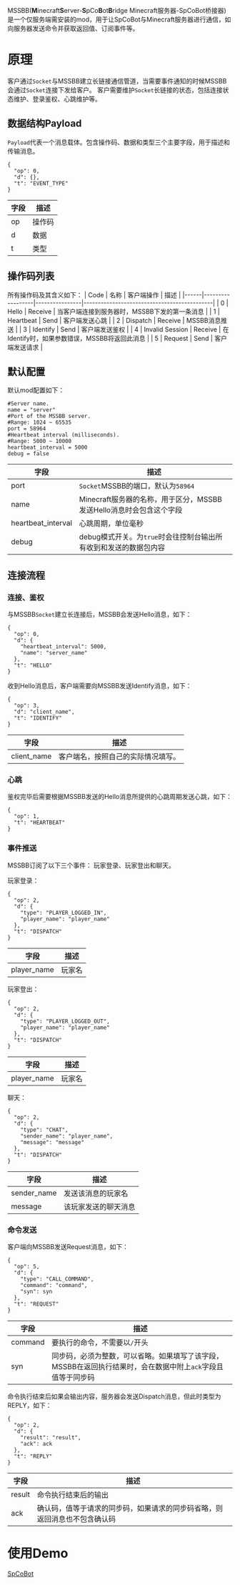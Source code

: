 MSSBB(**M**inecraft**S**erver-**S**pCo**B**ot**B**ridge Minecraft服务器-SpCoBot桥接器) 是一个仅服务端需安装的mod，用于让SpCoBot与Minecraft服务器进行通信，如向服务器发送命令并获取返回值、订阅事件等。

# 原理
客户通过`Socket`与MSSBB建立长链接通信管道，当需要事件通知的时候MSSBB会通过`Socket`连接下发给客户。
客户需要维护`Socket`长链接的状态，包括连接状态维护、登录鉴权、心跳维护等。

## 数据结构Payload
`Payload`代表一个消息载体。包含操作码、数据和类型三个主要字段，用于描述和传输消息。
```
{
  "op": 0,
  "d": {},
  "t": "EVENT_TYPE"
}
```
|字段 |描述  |
|----|------|
|op  |操作码 |
|d   |数据   |
|t   |类型   |

## 操作码列表
所有操作码及其含义如下：
| Code | 名称             | 客户端操作      | 描述                                        |
|------|------------------|----------------|---------------------------------------------|
| 0    | Hello            | Receive        | 当客户端连接到服务器时，MSSBB下发的第一条消息  |
| 1    | Heartbeat        | Send           | 客户端发送心跳                               |
| 2    | Dispatch         | Receive        | MSSBB消息推送                               |
| 3    | Identify         | Send           | 客户端发送鉴权                               |
| 4    | Invalid Session  | Receive        | 在Identify时，如果参数错误，MSSBB将返回此消息 |
| 5    | Request          | Send           | 客户端发送请求                               |

## 默认配置
默认mod配置如下：
```
#Server name.
name = "server"
#Port of the MSSBB server.
#Range: 1024 ~ 65535
port = 58964
#Heartbeat interval (milliseconds).
#Range: 5000 ~ 10000
heartbeat_interval = 5000
debug = false
```
|字段                |描述                                                           |
|-------------------|---------------------------------------------------------------|
|port               |`Socket`MSSBB的端口，默认为`58964`                               |
|name               |Minecraft服务器的名称，用于区分，MSSBB发送Hello消息时会包含这个字段 |
|heartbeat_interval |心跳周期，单位毫秒                                               |
|debug              |debug模式开关。为`true`时会往控制台输出所有收到和发送的数据包内容   |

## 连接流程

### 连接、鉴权
与MSSBB`Socket`建立长连接后，MSSBB会发送Hello消息，如下：
```
{
  "op": 0,
  "d": {
    "heartbeat_interval": 5000,
    "name": "server_name"
  },
  "t": "HELLO"
}
```
收到Hello消息后，客户端需要向MSSBB发送Identify消息，如下：
```
{
  "op": 3,
  "d": "client_name",
  "t": "IDENTIFY"
}
```
|字段       |描述                            |
|-----------|-------------------------------|
|client_name|客户端名，按照自己的实际情况填写。|

### 心跳
鉴权完毕后需要根据MSSBB发送的Hello消息所提供的心跳周期发送心跳，如下：
```
{
  "op": 1,
  "t": "HEARTBEAT"
}
```

### 事件推送
MSSBB订阅了以下三个事件： 玩家登录、玩家登出和聊天。

玩家登录：
```
{
  "op": 2,
  "d": {
    "type": "PLAYER_LOGGED_IN",
    "player_name": "player_name"
  },
  "t": "DISPATCH"
}
```
|字段       |描述   |
|-----------|------|
|player_name|玩家名|

玩家登出：
```
{
  "op": 2,
  "d": {
    "type": "PLAYER_LOGGED_OUT",
    "player_name": "player_name"
  },
  "t": "DISPATCH"
}
```
|字段       |描述   |
|-----------|------|
|player_name|玩家名|


聊天：
```
{
  "op": 2,
  "d": {
    "type": "CHAT",
    "sender_name": "player_name",
    "message": "message"
  },
  "t": "DISPATCH"
}
```
|字段         |描述              |
|-------------|-----------------|
|sender_name |发送该消息的玩家名  |
|message     |该玩家发送的聊天消息|

### 命令发送
客户端向MSSBB发送Request消息，如下：
```
{
  "op": 5,
  "d": {
    "type": "CALL_COMMAND",
    "command": "command",
    "syn": syn
  },
  "t": "REQUEST"
}
```
|字段     |描述                                                                                               |
|--------|---------------------------------------------------------------------------------------------------|
|command |要执行的命令，不需要以`/`开头                                                                        |
|syn     |同步码，必须为整数，可以省略。如果填写了该字段，MSSBB在返回执行结果时，会在数据中附上`ack`字段且值等于同步码|

命令执行结束后如果会输出内容，服务器会发送Dispatch消息，但此时类型为REPLY，如下：
```
{
  "op": 2,
  "d": {
    "result": "result",
    "ack": ack
  },
  "t": "REPLY"
}
```
|字段   |描述                                                               |
|------|-------------------------------------------------------------------|
|result|命令执行结束后的输出                                                 |
|ack   |确认码，值等于请求的同步码，如果请求的同步码省略，则返回消息也不包含确认码|

# 使用Demo
[SpCoBot](https://github.com/SpCoGov/SpCoBot/blob/master/src/main/java/top/spco/service/mcs/McS.java)
